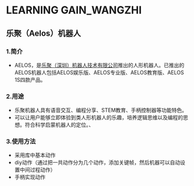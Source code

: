 # LEARNING GAIN_WANGZHI

## 乐聚（Aelos）机器人

### 1.简介

+ AELOS，是[乐聚（深圳）机器人技术有限公司](https://baike.baidu.com/item/乐聚（深圳）机器人技术有限公司/20547406)推出的人形机器人。已推出的AELOS机器人包括AELOS娱乐版、AELOS专业版、AELOS教育版、AELOS 1S四款产品。

### 2.用途

+ 乐聚机器人具有语音交互、编程分享、STEM教育、手柄控制器等功能特色。
+ 可以让用户能够立即体验到类人形机器人的乐趣，培养逻辑思维以及编程的思想。符合科学启蒙机器人的定位。、

### 3.使用方法

+ 采用库中基本动作
+ diy动作（通过把一共动作分为几个动作，添加关键帧，然后机器可以自动设置中间过程动作）
+ 手柄实现动作